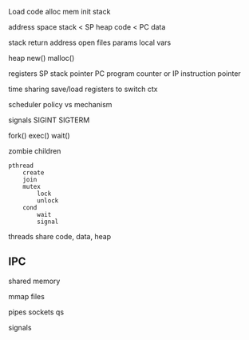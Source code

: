 ---
---
Load code
alloc mem
init stack

address space
stack < SP
heap
code < PC
data

stack 
return address
open files
params
local vars

heap
new()
malloc()

registers
SP stack pointer 
PC program counter or IP instruction pointer

time sharing
save/load registers to switch ctx

scheduler
policy vs mechanism

signals
SIGINT
SIGTERM

fork()
exec()
wait() 

zombie children 

```
pthread
    create
    join
    mutex 
        lock 
        unlock
    cond 
        wait 
        signal
```

threads share code, data, heap 


## IPC
shared memory

mmap
files

pipes
sockets
qs

signals